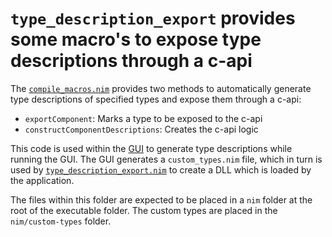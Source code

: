 # `type_description_export` provides some macro's to expose type descriptions through a c-api

The [`compile_macros.nim`](compile_macros.nim) provides two methods to automatically generate
type descriptions of specified types and expose them through a c-api:

* `exportComponent`: Marks a type to be exposed to the c-api
* `constructComponentDescriptions`: Creates the c-api logic

This code is used within the [GUI](/src/csharp/type_description_export/README.md) to generate 
type descriptions while running the GUI. The GUI generates a `custom_types.nim` file, which
in turn is used by [`type_description_export.nim`](type_description_export.nim) to create a
DLL which is loaded by the application.

The files within this folder are expected to be placed in a `nim` folder at the root of the
executable folder. The custom types are placed in the `nim/custom-types` folder.